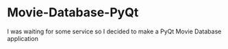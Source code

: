 # Movie-Database-PyQt
I was waiting for some service so I decided to make a PyQt Movie Database application
